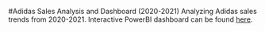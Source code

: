 #Adidas Sales Analysis and Dashboard (2020-2021)
Analyzing Adidas sales trends from 2020-2021. Interactive PowerBI dashboard can be found [here](https://app.powerbi.com/reportEmbed?reportId=8a5dd84b-684c-4ad2-a01a-696131947d45&autoAuth=true&ctid=f5222e6c-5fc6-48eb-8f03-73db18203b63).
